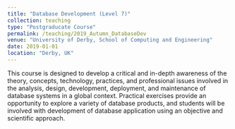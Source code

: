 ```yaml
---
title: "Database Development (Level 7)"
collection: teaching
type: "Postgraducate Course"
permalink: /teaching/2019_Autumn_DatabaseDev
venue: "University of Derby, School of Computing and Engineering"
date: 2019-01-01
location: "Derby, UK"
---
```


This course is designed to develop a critical and in-depth awareness of the theory, concepts, technology, practices, and professional issues involved in the analysis, design, development, deployment, and maintenance of database systems in a global context. Practical exercises provide an opportunity to explore a variety of database products, and students will be involved with development of database application using an objective and scientific approach.
